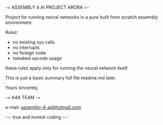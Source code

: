 -= ASSEMBLY 4 AI PROJECT ARORA =-

Project for running neural networks in a pure built from scratch assembly environment.

Rulez:

- no existing sys calls
- no interrupts
- no foreign code
- tweaked opcode usage

these rulez apply only for running the neural network itself.

This is just a basic summary full file readme.md later.

Yours sincerely,

-= A4A TEAM -=  

e-mail:  assembly-4-ai@hotmail.com

--- true and honest coding ---

